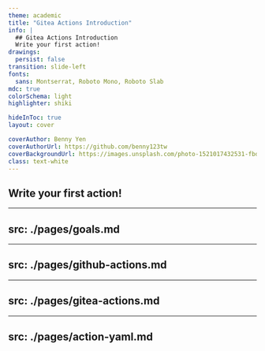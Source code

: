 ```yaml
---
theme: academic
title: "Gitea Actions Introduction"
info: |
  ## Gitea Actions Introduction
  Write your first action!
drawings:
  persist: false
transition: slide-left
fonts:
  sans: Montserrat, Roboto Mono, Roboto Slab
mdc: true
colorSchema: light
highlighter: shiki

hideInToc: true
layout: cover

coverAuthor: Benny Yen
coverAuthorUrl: https://github.com/benny123tw
coverBackgroundUrl: https://images.unsplash.com/photo-1521017432531-fbd92d768814?q=80&w=2340&auto=format&fit=crop&ixlib=rb-4.0.3&ixid=M3wxMjA3fDB8MHxwaG90by1wYWdlfHx8fGVufDB8fHx8fA%3D%3D
class: text-white
---
```


<v-switch>
  <template #0>
    <h1>GitHub Actions</h1>
  </template>
  <template #1>
  <h1>
    <StrikeThroughText>GitHub</StrikeThroughText>
    Actions
  </h1>
  </template>
  <template #2>
    <div
      v-motion
      :initial="{ x: -80 }"
      :click-2="{ x: 0, y: 40 }"
    ><h1 text-green>Gitea</h1></div>
    <h1>
      <StrikeThroughText :animate=false>GitHub</StrikeThroughText>
      Actions
    </h1>
  </template>
</v-switch>

## Write your first action!

<Pagination classNames="text-gray-300" />

---
src: ./pages/goals.md
---

---
src: ./pages/github-actions.md
---

---
src: ./pages/gitea-actions.md
---

---
src: ./pages/action-yaml.md
---

